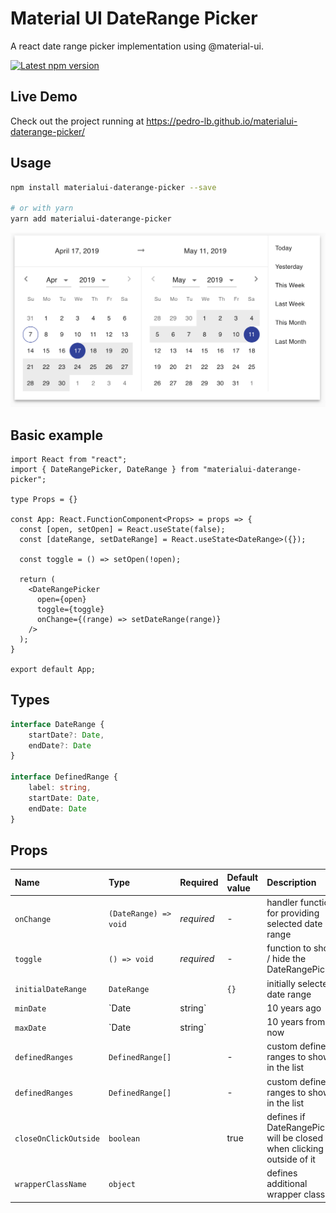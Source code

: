 # Material UI DateRange Picker

A react date range picker implementation using @material-ui.

<a href='https://www.npmjs.com/package/materialui-daterange-picker'>
    <img src='https://img.shields.io/npm/v/materialui-daterange-picker.svg' alt='Latest npm version'>
</a>

## Live Demo

Check out the project running at https://pedro-lb.github.io/materialui-daterange-picker/

## Usage

```bash
npm install materialui-daterange-picker --save

# or with yarn
yarn add materialui-daterange-picker
```

![Screenshot](/screenshot.png?raw=true "Screenshot")

## Basic example
```tsx
import React from "react";
import { DateRangePicker, DateRange } from "materialui-daterange-picker";

type Props = {}

const App: React.FunctionComponent<Props> = props => {
  const [open, setOpen] = React.useState(false);
  const [dateRange, setDateRange] = React.useState<DateRange>({});

  const toggle = () => setOpen(!open);

  return (
    <DateRangePicker
      open={open}
      toggle={toggle}
      onChange={(range) => setDateRange(range)}
    />
  );
}

export default App;
```

## Types
```ts
interface DateRange {
    startDate?: Date,
    endDate?: Date
}

interface DefinedRange {
    label: string,
    startDate: Date,
    endDate: Date
}
```

## Props

Name | Type | Required | Default value | Description
:--- | :--- | :--- | :--- | :---
`onChange` | `(DateRange) => void` | _required_ | - | handler function for providing selected date range
`toggle` | `() => void` | _required_ | - | function to show / hide the DateRangePicker
`initialDateRange` | `DateRange` | | `{}` | initially selected date range
`minDate` | `Date | string` | | 10 years ago | min date allowed in range
`maxDate` | `Date | string` | | 10 years from now | max date allowed in range
`definedRanges` | `DefinedRange[]` | | - | custom defined ranges to show in the list
`definedRanges` | `DefinedRange[]` | | - | custom defined ranges to show in the list
`closeOnClickOutside` | `boolean` | | true | defines if DateRangePicker will be closed when clicking outside of it
`wrapperClassName` | `object` | | | defines additional wrapper classes
